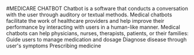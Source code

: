 #MEDICARE CHATBOT
Chatbot is a software that conducts a conversation with the user through auditory or textual methods. Medical chatbots facilitate the work of healthcare providers and help improve their performance by interacting with users in a human-like manner.
Medical chatbots can help physicians, nurses, therapists, patients, or their families:
Guide users to manage medication and dosage
Diagnose disease through user's symptoms
Prescribing medicine

